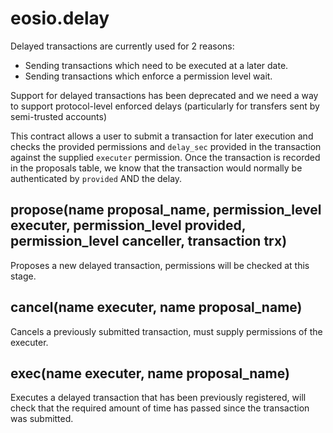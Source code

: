 # eosio.delay

Delayed transactions are currently used for 2 reasons:

- Sending transactions which need to be executed at a later date.
- Sending transactions which enforce a permission level wait.

Support for delayed transactions has been deprecated and we need a way to support
protocol-level enforced delays (particularly for transfers sent by semi-trusted accounts)

This contract allows a user to submit a transaction for later execution and checks
the provided permissions and `delay_sec` provided in the transaction against the supplied
`executer` permission.  Once the transaction is recorded in the proposals table, we know 
that the transaction would normally be authenticated by `provided` AND the delay. 

## propose(name proposal_name, permission_level executer, permission_level provided, permission_level canceller, transaction trx)

Proposes a new delayed transaction, permissions will be checked at this stage.

## cancel(name executer, name proposal_name)

Cancels a previously submitted transaction, must supply permissions of the executer.

## exec(name executer, name proposal_name)

Executes a delayed transaction that has been previously registered, will check that the
required amount of time has passed since the transaction was submitted.
